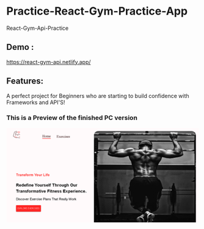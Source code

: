 # Practice-React-Gym-Practice-App

React-Gym-Api-Practice

## Demo :

https://react-gym-api.netlify.app/

## Features:

A perfect project for Beginners who are starting to build confidence with Frameworks and API'S!

### This is a Preview of the finished PC version

![Getting Started](./src/assets/images/Gym-practice.jpeg)